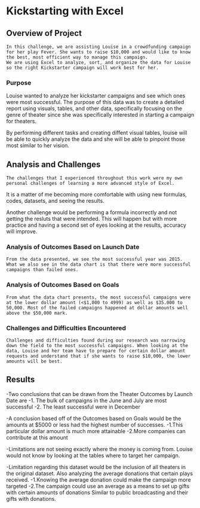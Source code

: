 
# Kickstarting with Excel

## Overview of Project
	In this challenge, we are assisting Louise in a crowdfunding campaign for her play Fever. She wants to raise $10,000 and would like to know the best, most efficient way to manage this campaign.
	We are using Excel to analyze, sort, and organize the data for Louise so the right Kickstarter campaign will work best for her.


### Purpose

 Louise wanted to analyze her kickstarter campaigns and see which ones were most successful.
The purpose of this data was to create a detailed report using visuals, tables, and other data, specifically focusing on the genre of theater since she was specifically interested in starting a campaign for theaters.

By performing different tasks and creating diffent visual tables, louise will be able to quickly analyze the data and she will be able to pinpoint those most similar to her vision.


## Analysis and Challenges

    The challenges that I experienced throughout this work were my own personal challenges of learning a more advanced style of Excel.

It is a matter of me becoming more comfortable with using new formulas, codes, datasets, and seeing the results.

Another challenge would be performing a formula incorrectly and not getting the resluts that were intended. This will happen but with more practice and having a second set of eyes looking at the results, accuracy will improve.

### Analysis of Outcomes Based on Launch Date

	From the data presented, we see the most successful year was 2015. What we also see in the data chart is that there were more successful campaigns than failed ones.

### Analysis of Outcomes Based on Goals

	From what the data chart presents, the most successful campaigns were at the lower dollar amount (<$1,000 to 4999) as well as $35.000 to 50,000. Most of the failed campaigns happened at dollar amounts well above the $50,000 mark.

### Challenges and Difficulties Encountered

	Challenges and difficulties found during our research was narrowing down the field to the most successful campaigns. When looking at the data, Louise and her team have to prepare for certain dollar amount requests and understand that if she wants to raise $10,000, the lower amounts will be best.

## Results

-Two conclusions that can be drawn from the Theater Outcomes by Launch Date are 
    -1. The bulk of campaigns in the June and July are most successful
    -2. The least successful were in December

-A conclusion based off of the Outcomes based on Goals would be the amounts at $5000 or less had the highest number of successes.
    -1.This particular dollar amount is much more attainable
    -2.More companies can contribute at this amount 

-Limitations are not seeing exactly where the money is coming from. Louise would not know by looking at the tables where to target her campaign.

-Limitation regarding this dataset would be the inclusion of all theaters in the original dataset. Also analyzing the average donations that certain plays received.
    -1.Knowing the average donation could make the campaign more targeted
    -2.The campaign could use an average as a means to set up gifts with certain amounts of donations Similar to public broadcasting and their gifts with donations.
